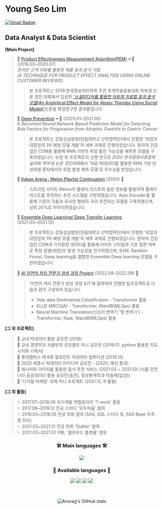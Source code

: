 # Young Seo Lim
[![Gmail Badge](https://img.shields.io/badge/Gmail-d14836?style=flat-square&logo=Gmail&logoColor=white&link=mailto:youngseo173@gmail.com)](mailto:youngseo173@gmail.com)
## Data Analyst & Data Scientist

 **[Main Project]**
>
> 📌 [Product Effectiveness Measurement Algorithm(PEM)](https://github.com/lim1014/Product-Effectiveness-Measurement-Algorithm) ✒📖 (2019.03~2020.07) </br>
>   *온라인 고객 리뷰를 활용한 제품 효과 분석 기법*</br>
>   *(A TECHNIQUE FOR PRODUCT EFFECT ANALYSIS USING ONLINE CUSTOMER REVIEWS)*</br>
>> 본 프로젝트는 2019 한국정보처리학회 주관 추계학술발표대회 학부생 논문 경진 대회에서 입상한 [*'소셜미디어를 활용한 아토피 치료법 효과 분석 모델(An Analytical Effect Model for Atopic Therapy Using Social Media)'*](https://scienceon.kisti.re.kr/srch/selectPORSrchArticle.do?cn=NPAP13263815&dbt=NPAP)논문을 확장연구한 결과물입니다.
>   
> 📌 [Deep Prevention](https://github.com/lim1014/DeepPrevention) ✒📖 (2020.01~2021.05) </br>
>    *A Recurrent Neural Network Based Prediction Model for Detecting Risk Factors for Progression from Atrophic Gastritis to Gastric Cancer* </br>
>> 본 프로젝트는 강동성심병원(한림대학교 산학렵력단)에서 진행한 '위암과 대장암의 1차 예방 모델 개발'의 세부 과제로 진행되었습니다. 환자의 건강검진 CDM을 활용해 RNN 기반의 위암 발전 가능성을 예측한 모델을 구축하였습니다.
>> 또한 위 프로젝트의 선행 연구로 *2020 한국컴퓨터종합학술대회 학부생 논문 경진대회*에서 '의료 빅데이터를 활용한 RNN 기반 만성위염 환자에서의 위암 발생 예측 모델'로 우수상을 받았습니다.
>    
> 📌 [Kakao Arena : Melon Playlist Continuation](https://github.com/lim1014/Kakao-Arena) (2020) 👯</br>
>> 스트리밍 사이트 Melon의 플레이 리스트와 음원 정보를 활용하여 플레이리스트를 추천하는 추천 시스템을 구현하였습니다. Auto Encoder를 활용해 기존의 곡들과 유사한 형태의 곡이 추천되는 모델을 구축하였으며, 상위 20%로 마무리하였습니다.
>
> 📌 [Ensemble Deep Learning/ Deep Transfer Learning](https://github.com/lim1014/Deep-Transfer-Learning) (2021.03~2021.12) </br>
>> 본 프로젝트는 강동성심병원(한림대학교 산학렵력단)에서 진행한 '위암과 대장암의 1차 예방 모델 개발'의 세부 과제로 진행되었습니다. 환자의 건강검진 CDM과 기저질환 데이터를 활용해 라이프 스타일과 기초 질환 여부로 특정 질병(위암)의 발생 가능성을 연구하였으며, SVM, Random Forest, Deep learning을 결합한 Ensemble Deep learning 모델을 구현하였습니다.
>
> 📌 [AI 자연어 처리 전문가 양성 과정 Project](https://github.com/goorm-nlp-4th-group2) (2022.04~2022.08) 👯</br> 
>> '자연어 처리 전문가 양성 과정 4기'에 참여하여 진행한 팀프로젝트로 다음과 같이 구성되어 있습니다.
>> * Yelp data Sentimental Calssification - Transformer 활용
>> * KLUE MRC(QA) - Transformer, WandB(MLOps) 활용
>> * Neural Machine Translation(신조어 번역기 '띵 번역기') - Transformer, flask, WandB(MLOps) 활용
>
>
>
 **[그 외 프로젝트]** </br>
> 📌 교내 빅데이터 활용 공모전 (2018) </br>
> 📌 교내 경영학과 겨울방학 코딩캠프 미니 공모전 (2019.01, python 활용한 지도 시각화 기획서) </br>
> 📌 롯데멤버스 제 6회 엘포인트 빅데이터 컴퍼티션 (2019.12) </br>
> 📌 2020 세종시 빅데이터 아이디어 공모전 - (2020, 예선 통과) </br>
> 📌 레시피와 이미지를 활용한 음식 추천 서비스 (2021.03 ~ 2021.10) (식품 안전나라 공공데이터 활용 공모전(출전), 정보통계학과 학술제(입상))</br>
> 📌 '디지털 마케팅' 과제 미니 프로젝트 (2021.12, R 활용)</br>
> 
>
**[그 외 활동]** </br>
> ✨ 2017.07~2018.06 자기계발 연합동아리 'T-work' 활동 </br>
> ✨ 2017.09~2019.12 전공 스터디 '모두피움' 참여 </br>
> ✨ 2018.03~2018.05 전공 학회 참여 (SAS, SQL 스터디 후, SAS Base 자격증 취득) </br>
> ✨ 2021.03~2021.12 전공 학회 'Outlier' 참여 </br>
> ✨ 2021.03~2021.07 PBL '클라우드 플랫폼' 멘토 </br>



<div align = "center">
  <h3 align="center">🛠️ Main languages 🛠️</h3>
  <img src="https://img.shields.io/badge/Python-3766AB?style=flat-square&logo=Python&logoColor=white"/>
<div align = "center">
  <h3 align="center">🌱 Available languages 🌱</h3>
  <img src="https://img.shields.io/badge/Java-007396?style=flat-square&logo=Java&logoColor=white"/>
  <img src="https://img.shields.io/badge/Mysql-4479A1?style=flat-square&logo=Mysql&Studio&logoColor=white"/></a>
  <img src="https://img.shields.io/badge/linux-FCC624?style=flat-square&logo=linux&logoColor=black"/>
  <img src="https://img.shields.io/badge/MongoDB-47A248?style=flat-square&logo=MongoDB&logoColor=white"/></a>

</br></br>
![Anurag's GitHub stats](https://github-readme-stats.vercel.app/api?username=lim1014&show_icons=true&theme=white)

</div>
